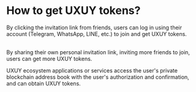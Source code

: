 # How to get UXUY tokens?



By clicking the invitation link from friends, users can log in using their account (Telegram, WhatsApp, LINE, etc.) to join and get UXUY tokens.

\
By sharing their own personal invitation link, inviting more friends to join, users can get more UXUY tokens.&#x20;

UXUY ecosystem applications or services access the user's private blockchain address book with the user's authorization and confirmation, and can obtain UXUY tokens.
